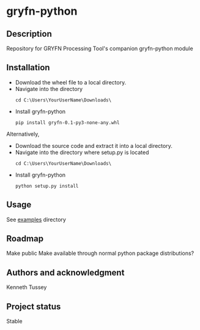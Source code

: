 # gryfn-python

## Description
Repository for GRYFN Processing Tool's companion gryfn-python module

## Installation
 * Download the wheel file to a local directory.
 * Navigate into the directory
   ```
   cd C:\Users\YourUserName\Downloads\
   ```
 * Install gryfn-python
   ```
   pip install gryfn-0.1-py3-none-any.whl
   ```

 Alternatively,
 * Download the source code and extract it into a local directory.
 * Navigate into the directory where setup.py is located
   ```
   cd C:\Users\YourUserName\Downloads\
   ```
 * Install gryfn-python
   ```
   python setup.py install
   ```

## Usage
See [examples](examples) directory

## Roadmap
Make public
Make available through normal python package distributions?

## Authors and acknowledgment
Kenneth Tussey

## Project status
Stable

